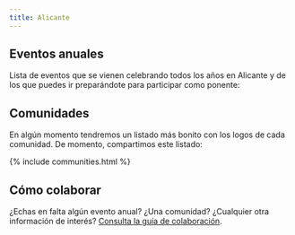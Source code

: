 ```yaml
---
title: Alicante
---
```


## Eventos anuales

Lista de eventos que se vienen celebrando todos los años en Alicante y de los que puedes ir preparándote para participar como ponente:


## Comunidades

En algún momento tendremos un listado más bonito con los logos de cada comunidad. De momento, compartimos este listado:

{% include communities.html %}

## Cómo colaborar

¿Echas en falta algún evento anual? ¿Una comunidad? ¿Cualquier otra información de interés? [Consulta la guía de colaboración](https://github.com/comunidad-tecnologica/alicante/blob/master/CONTRIBUTING.md).